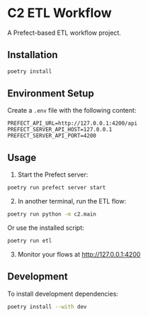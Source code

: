 # C2 ETL Workflow

A Prefect-based ETL workflow project.

## Installation

```bash
poetry install
```

## Environment Setup

Create a `.env` file with the following content:
```
PREFECT_API_URL=http://127.0.0.1:4200/api
PREFECT_SERVER_API_HOST=127.0.0.1
PREFECT_SERVER_API_PORT=4200
```

## Usage

1. Start the Prefect server:
```bash
poetry run prefect server start
```

2. In another terminal, run the ETL flow:
```bash
poetry run python -m c2.main
```

Or use the installed script:
```bash
poetry run etl
```

3. Monitor your flows at http://127.0.0.1:4200

## Development

To install development dependencies:
```bash
poetry install --with dev
```
